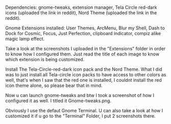 Dependencies: gnome-tweaks, extension manager, Tela Circle red-dark icons (uploaded the link in reddit), Nord Theme (uploaded the link in the reddit).

Gnome Extensions installed: User Themes, ArcMenu, Blur my Shell, Dash to Dock for Cosmic, Focus, Just Perfection, clipboard indicator, compiz alike magic lamp effect.

Take a look at the screenshots I uploaded in the "Extensions" folder in order to know how I configured them. Just read the title of each image to know which extension is being customized.

Install The Tela-Circle-red-dark icon pack and the Nord Theme. What I did was to just install all Tela-circle icon packs to have access to other colors as well, that's when I saw that the red one is installed, I couldnt install the red icon theme alone, so please bear that in mind.

Now u can launch gnome-tweaks and btw I took a screenshot of how I configured it as well. I titled it Gnome-tweaks.png.

Obviously I use the defaut Gnome Terminal. U can also take a look at how I customized it if u go to the "Terminal" Folder, I put 2 screenshots there.
